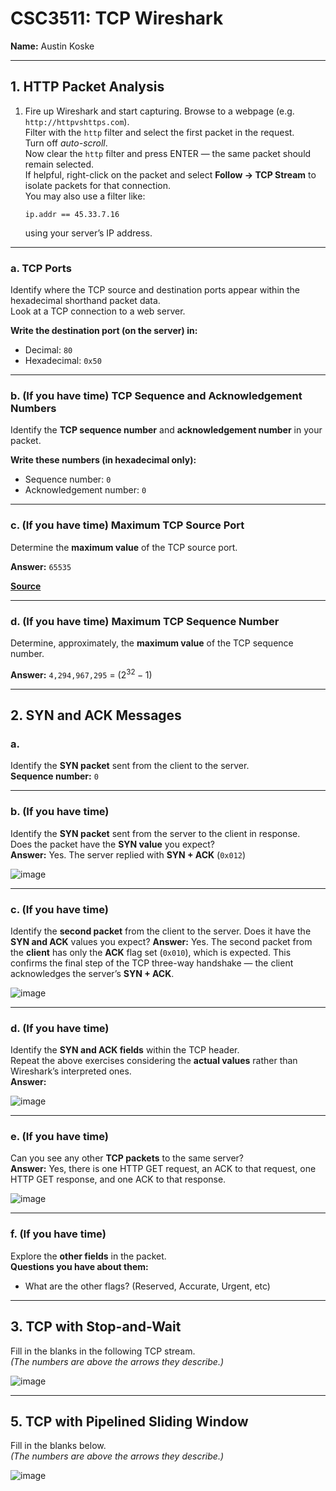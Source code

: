 # CSC3511: TCP Wireshark

**Name:** Austin Koske

---

## 1. HTTP Packet Analysis

1. Fire up Wireshark and start capturing. Browse to a webpage (e.g. `http://httpvshttps.com`).  
   Filter with the `http` filter and select the first packet in the request.  
   Turn off *auto-scroll*.  
   Now clear the `http` filter and press ENTER — the same packet should remain selected.  
   If helpful, right-click on the packet and select **Follow → TCP Stream** to isolate packets for that connection.  
   You may also use a filter like:  
   ```
   ip.addr == 45.33.7.16
   ```
   using your server’s IP address.

---

### a. TCP Ports
Identify where the TCP source and destination ports appear within the hexadecimal shorthand packet data.  
Look at a TCP connection to a web server.  

**Write the destination port (on the server) in:**
- Decimal: `80`
- Hexadecimal: `0x50`

---

### b. (If you have time) TCP Sequence and Acknowledgement Numbers
Identify the **TCP sequence number** and **acknowledgement number** in your packet.  

**Write these numbers (in hexadecimal only):**  
- Sequence number: `0`
- Acknowledgement number: `0` 

---

### c. (If you have time) Maximum TCP Source Port
Determine the **maximum value** of the TCP source port.  

**Answer:** `65535`

**[Source](https://www.pico.net/kb/what-is-the-highest-tcp-port-number-allowed/)**

---

### d. (If you have time) Maximum TCP Sequence Number
Determine, approximately, the **maximum value** of the TCP sequence number.  

**Answer:** `4,294,967,295` = $(2^{32} - 1)$

---

## 2. SYN and ACK Messages

### a.
Identify the **SYN packet** sent from the client to the server.  
**Sequence number:** `0`

---

### b. (If you have time)
Identify the **SYN packet** sent from the server to the client in response.  
Does the packet have the **SYN value** you expect?  
**Answer:** Yes. The server replied with **SYN + ACK** (`0x012`)

![image](figures/syn_packet.png "IP Encoding")

---

### c. (If you have time)

Identify the **second packet** from the client to the server.
Does it have the **SYN and ACK** values you expect?
**Answer:** Yes. The second packet from the **client** has only the **ACK** flag set (`0x010`), which is expected. This confirms the final step of the TCP three-way handshake — the client acknowledges the server’s **SYN + ACK**.

![image](figures/ack_packet.png "Client ACK Packet")

---

### d. (If you have time)
Identify the **SYN and ACK fields** within the TCP header.  
Repeat the above exercises considering the **actual values** rather than Wireshark’s interpreted ones.  
**Answer:**  

![image](figures/syn_and_ack_fields.png "SYN and ACK fields")

---

### e. (If you have time)
Can you see any other **TCP packets** to the same server?  
**Answer:** Yes, there is one HTTP GET request, an ACK to that request, one HTTP GET response, and one ACK to that response.

![image](figures/4_packets.png "Additional TCP Packets")

---

### f. (If you have time)
Explore the **other fields** in the packet.  
**Questions you have about them:**  
   - What are the other flags? (Reserved, Accurate, Urgent, etc)

---

## 3. TCP with Stop-and-Wait

Fill in the blanks in the following TCP stream.  
*(The numbers are above the arrows they describe.)*  

![image](figures/question_4.png)

---

## 5. TCP with Pipelined Sliding Window

Fill in the blanks below.  
*(The numbers are above the arrows they describe.)*

![image](figures/question_5.png)